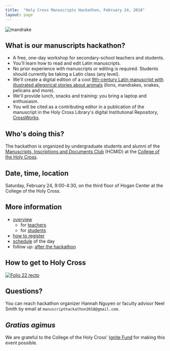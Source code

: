 ```yaml
---
title:  "Holy Cross Manuscripts Hackathon, February 24, 2018"
layout: page
---
```




![mandrake](http://www.homermultitext.org/iipsrv?OBJ=IIP,1.0&FIF=/project/homer/pyramidal/deepzoom/ecod/bern318imgs/v1/bern318_019r.tif&RGN=0.1632,0.4317,0.4943,0.08636&wID=600&CVT=JPEG)


## What is our manuscripts hackathon?

-   A free, one-day workshop for secondary-school teachers and students.
-   You'll learn how to read and edit Latin manuscripts.
-   No prior experience with manuscripts or editing is required. Students should currently be taking a Latin class (any level).
-   We'll create a digital edition of a cool [9th-century Latin  manuscript with illustrated allegorical stories about animals](thumbs) (lions, mandrakes, snakes, pelicans and more).
-   We'll provide lunch, snacks and training: you bring a laptop and enthusiasm.
-   You will be cited as a contributing editor in a publication of the manuscript in the Holy Cross Library's digital Institutional Repository, [CrossWorks](http://crossworks.holycross.edu/).


## Who's doing this?

The hackathon is organized by undergraduate students and alumni of the [Manuscripts, Inscriptions and Documents Club](http://hcmid.github.io/) (HCMID) at the [College of the Holy Cross](https://www.holycross.edu/).

## Date, time, location

Saturday, February 24, 9:00-4:30, on the third floor of Hogan Center at the College of the Holy Cross.


## More information

-   [overview](overview)
    -   for [teachers](teachers)
    -   for [students](students)
-   [how to register](registration)
-   [schedule](schedule) of the day
-   follow up: [after the hackathon](followup)


##  How to get to Holy Cross

[![Folio 22 recto](http://www.homermultitext.org/iipsrv?OBJ=IIP,1.0&FIF=/project/homer/pyramidal/deepzoom/ecod/bern318imgs/v1/bern318_022r.tif&RGN=0.1041,0.3373,0.5885,0.3833&wID=300&CVT=JPEG)](https://www.holycross.edu/visitors)


## Questions?

You can reach hackathon organizer Hannah Nguyen or faculty advisor Neel Smith by email at `manuscripthackathon2018@gmail.com`.


## *Gratias agimus*

We are grateful to the College of the Holy Cross' [Ignite Fund](https://www.holycross.edu/center-liberal-arts-world/create-your-own-project) for making this event possible.
